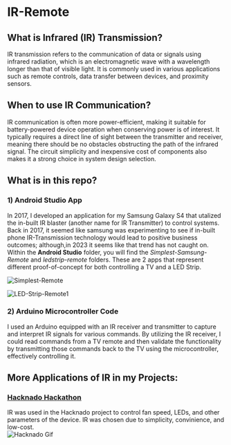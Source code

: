 # IR-Remote

## What is Infrared (IR) Transmission?
IR transmission refers to the communication of data or signals using infrared radiation, which is an electromagnetic wave with a wavelength longer than that of visible light. It is commonly used in various applications such as remote controls, data transfer between devices, and proximity sensors. 

## When to use IR Communication?
IR communication is often more power-efficient, making it suitable for battery-powered device operation when conserving power is of interest. It typically requires a direct line of sight between the transmitter and receiver, meaning there should be no obstacles obstructing the path of the infrared signal. The circuit simplicity and inexpensive cost of components also makes it a strong choice in system design selection. 

## What is in this repo?

### 1) Android Studio App
In 2017, I developed an application for my Samsung Galaxy S4 that utalized the in-built IR blaster (another name for IR Transmitter) to control systems. Back in 2017, it seemed like samsung was experimenting to see if in-built phone IR-Transmission technology would lead to positive business outcomes; although,in 2023 it seems like that trend has not caught on. Within the **Android Studio** folder, you will find the _Simplest-Samsung-Remote_ and _ledstrip-remote_ folders. These are 2 apps that represent different proof-of-concept for both controlling a TV and a LED Strip.  

![Simplest-Remote](https://github.com/TylerBerzzz/IR-Remote/assets/30520534/6e617480-27d9-4b4a-a4d9-6095e0641597)

![LED-Strip-Remote1](https://github.com/TylerBerzzz/IR-Remote/assets/30520534/d4b0687a-982e-4d1e-9368-f7846c90449b)


### 2) Arduino Microcontroller Code
I used an Arduino equipped with an IR receiver and transmitter to capture and interpret IR signals for various commands. By utilizing the IR receiver, I could read commands from a TV remote and then validate the functionality by transmitting those commands back to the TV using the microcontroller, effectively controlling it. 


## More Applications of IR in my Projects:
### [Hacknado Hackathon](https://devpost.com/software/the-hacknado-ryt10a)
IR was used in the Hacknado project to control fan speed, LEDs, and other parameters of the device. IR was chosen due to simplicity, convinience, and low-cost.   
![Hacknado Gif](https://github.com/TylerBerzzz/IR-Remote/assets/30520534/5d06fddb-fa6f-48de-9d44-e78761371208)

